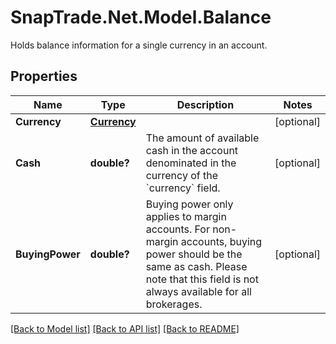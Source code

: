 # SnapTrade.Net.Model.Balance
Holds balance information for a single currency in an account.

## Properties

Name | Type | Description | Notes
------------ | ------------- | ------------- | -------------
**Currency** | [**Currency**](Currency.md) |  | [optional] 
**Cash** | **double?** | The amount of available cash in the account denominated in the currency of the &#x60;currency&#x60; field. | [optional] 
**BuyingPower** | **double?** | Buying power only applies to margin accounts. For non-margin accounts, buying power should be the same as cash. Please note that this field is not always available for all brokerages. | [optional] 

[[Back to Model list]](../README.md#documentation-for-models) [[Back to API list]](../README.md#documentation-for-api-endpoints) [[Back to README]](../README.md)

